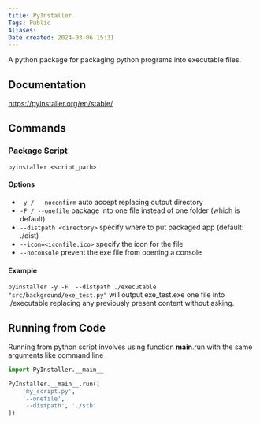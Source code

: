 ```yaml
---
title: PyInstaller
Tags: Public
Aliases:
Date created: 2024-03-06 15:31
---
```


A python package for packaging python programs into executable files.

## Documentation
https://pyinstaller.org/en/stable/

## Commands
### Package Script
`pyinstaller <script_path>`

#### Options
- `-y / --noconfirm` auto accept replacing output directory
- `-F / --onefile` package into one file instead of one folder (which is default)
- `--distpath <directory>` specify where to put packaged app (default: ./dist)
- `--icon=<iconfile.ico>` specify the icon for the file
- `--noconsole` prevent the exe file from opening a console 

#### Example
 `pyinstaller -y -F  --distpath ./executable "src/background/exe_test.py"`
 will output exe_test.exe one file into ./executable replacing any previously present content without asking.

## Running from Code
Running from python script involves using function __main__.run with the same arguments like command line

```python
import PyInstaller.__main__

PyInstaller.__main__.run([
    'my_script.py',
    '--onefile',
    '--distpath', './sth'
])
```
